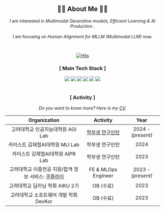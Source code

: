 <div align=center>

 <h2 align="center">👩‍💻 About Me 👩‍💻</h2>
<p align="center">
  I am interested in <em> Multimodal Generative models, Efficient Learning & AI Production </em>. 
 <br/><br/>
  I am focusing on <em>Human Alignment for MLLM (Multimodal LLM)</em> now.
</p>
<br> 

[![Hits](https://hits.seeyoufarm.com/api/count/incr/badge.svg?url=https%3A%2F%2Fgithub.com%2Fdhdbsrlw&count_bg=%2379C83D&title_bg=%23555555&icon=&icon_color=%23E7E7E7&title=hits&edge_flat=false)](https://hits.seeyoufarm.com)

<h3 align="center">[ Main Tech Stack ]</h3>
<img src="https://img.shields.io/badge/python-3776AB?style=for-the-badge&logo=python&logoColor=white"> 
<img src="https://img.shields.io/badge/pytorch-EE4C2C?style=for-the-badge&logo=pytorch&logoColor=white">
<img src="https://img.shields.io/badge/pytorch-Lightning-792EE5?style=for-the-badge&logo=lightning&logoColor=white">
<img src="https://img.shields.io/badge/c++-00599C?style=for-the-badge&logo=c%2B%2B&logoColor=white">
<img src="https://img.shields.io/badge/fastapi-2496ED?style=for-the-badge&logo=fastapi&logoColor=white">
<img src="https://img.shields.io/badge/react-61DAFB?style=for-the-badge&logo=react&logoColor=black"> 
<br>
<br>

<h3 align="center">[ Activity ]</h3>

<em>Do you want to know more? Here is my [CV](CV_YoonjinOh_update_240123.pdf).</em>

|Organization|Activity|Year|
|:---:|:---:|:---:|
|고려대학교 인공지능대학원 AGI Lab |[학부생 연구인턴](https://agi.korea.ac.kr/home)|2024 - <em>(present)</em>|
|카이스트 김재철AI대학원 MLI Lab |학부생 연구인턴|2024|
|카이스트 김재철AI대학원 AIPR Lab |학부생 연구인턴|2023|
|고려대학교 이중전공 지원/합격 정보 서비스: [쿠플라이](https://kupply.devkor.club/)|FE & MLOps Engineer|2023 - <em>(present)</em>|
|고려대학교 딥러닝 학회 AIKU 2기|OB (수료)|2023|
|고려대학교 소프트웨어 개발 학회 DevKor|OB (수료)|2023|
 
 <br>
</div>



<!--
**dhdbsrlw/dhdbsrlw** is a ✨ _special_ ✨ repository because its `README.md` (this file) appears on your GitHub profile.

Here are some ideas to get you started:

- 🔭 I’m currently working on ...
- 🌱 I’m currently learning ...
- 👯 I’m looking to collaborate on ...
- 🤔 I’m looking for help with ...
- 💬 Ask me about ...
- 📫 How to reach me: ...
- 😄 Pronouns: ...
- ⚡ Fun fact: ...
-->
